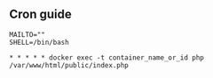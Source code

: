 ## Cron guide

```
MAILTO=""
SHELL=/bin/bash

* * * * * docker exec -t container_name_or_id php /var/www/html/public/index.php
```

